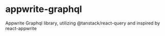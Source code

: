 # appwrite-graphql
Appwrite Graphql library, utilizing @tanstack/react-query and inspired by react-appwrite

